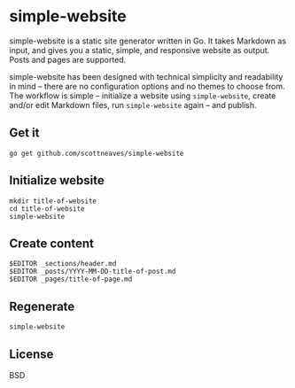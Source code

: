 # simple-website

simple-website is a static site generator written in Go. It takes Markdown as input, and gives you a static, simple, and responsive website as output. Posts and pages are supported.

simple-website has been designed with technical simplicity and readability in mind – there are no configuration options and no themes to choose from. The workflow is simple – initialize a website using `simple-website`, create and/or edit Markdown files, run `simple-website` again – and publish.

## Get it

    go get github.com/scottneaves/simple-website

## Initialize website

    mkdir title-of-website
    cd title-of-website
    simple-website

## Create content

    $EDITOR _sections/header.md
    $EDITOR _posts/YYYY-MM-DD-title-of-post.md
    $EDITOR _pages/title-of-page.md

## Regenerate

    simple-website

## License

BSD
